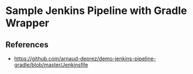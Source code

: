 # Sample Jenkins Pipeline with Gradle Wrapper

## References
- https://github.com/arnaud-deprez/demo-jenkins-pipeline-gradle/blob/master/Jenkinsfile
